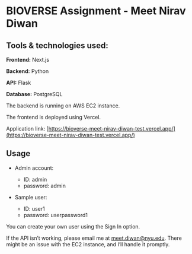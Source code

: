 # BIOVERSE Assignment - Meet Nirav Diwan

## Tools & technologies used:

**Frontend:** Next.js

**Backend:** Python

**API:** Flask

**Database:** PostgreSQL

The backend is running on AWS EC2 instance.

The frontend is deployed using Vercel.

Application link: [https://bioverse-meet-nirav-diwan-test.vercel.app/](https://bioverse-meet-nirav-diwan-test.vercel.app/)

## Usage

- Admin account:
    - ID: admin
    - password: admin

- Sample user:
    - ID: user1
    - password: userpassword1

You can create your own user using the Sign In option.

If the API isn’t working, please email me at meet.diwan@nyu.edu. There might be an issue with the EC2 instance, and I’ll handle it promptly.